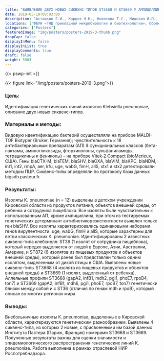 ```yaml
---
title: "ВЫЯВЛЕНИЕ ДВУХ НОВЫХ СИКВЕНС-ТИПОВ ST3668 И ST3669 У АМПИЦИЛЛИНОРЕЗИСТЕНТНЫХ KLEBSIELLA PNEUMONIAE"
date: 2019-05-19T00:03:00
description: "Асташкин Е.И., Карцев Н.Н., Новикова Т.С., Мицевич И.П., Федюкина Г.Н., Фурсова Н.К."
locations: ["ФБУН «ГНЦ прикладной микробиологии и биотехнологии», Оболенск, Россия"]
categories: ["Posters"]
featuredImage: "img/posters/posters-2019-3-thumb.png"
dropCap: false
displayInMenu: false
displayInList: true
displayComments: true
draft: false
weight: 3003
---
```



{{< pswp-init >}}

{{< figure link="/img/posters/posters-2019-3.png">}}


### Цель:

Идентификация генетических линий изолятов Klebsiella pneumoniae, описание двух новых сиквенс-типов.

### Материалы и методы: 

Видовую идентификацию бактерий осуществляли на приборе MALDI-TOF Biotyper (Bruker, Германия); чувствительность к 18 антибактериальным препаратам (АП) 6 функциональных классов (бета-лактамы, аминогликозиды, фторхинолоны, сульфаниламиды, тетрациклины и фениколы) – на приборе Vitek-2 Compact (bioMerieux, США). Гены blaCTX-M, blaTEM, blaSHV, blaOXA, blaVIM, blaKPC, blaNDM, int1, int2, rmpA, aer, kfu, uge, wabG, fimH, allS, stx1 и stx2 детектировали методом ПЦР. Сиквенс-типы определяли по протоколу базы данных bigsdb.pasteur.fr.

### Результаты: 

Изоляты K. pneumoniae (n = 12) выделены в детском учреждении Кировской области из продуктов питания, объектов внешней среды, от ребенка и сотрудника пищеблока. Все изоляты были чувствительны к использованным АП, кроме ампициллина, при этом из тестируемых генетических детерминант антибиотикорезистентности выявлен только ген blaSHV. Все изоляты характеризовались одинаковыми наборами генов вирулентности: uge, wabG, fimH и allS, которые характерны для ветви классических K. pneumoniae. Идентифицированы 2 известных сиквенс-типа клебсиелл: ST36 (1 изолят от сотрудника пищеблока), который нередко выделяется от людей в Европе, Азии, Австралии, Америке, и ST872 (6 изолятов из пищевых продуктов и объектов внешней среды), который ранее был представлен только одним изолятом, выделенным от дикой птицы в США. Выявлены новые сиквенс-типы ST3668 (4 изолята из пищевых продуктов и объектов внешней среды) и ST3669 (1 изолят, выделенный от ребенка). Аллельные профили ST3668 (gapA2, infB1, mdh2, pgi1, phoE7, rpoB4, ton7) и ST3669 (gapA2, infB1, mdh6, pgi1, phoE7, rpoB7, ton7) генетически близки между собой и c ST36 (отличия по генам mdh и rpoB), который описан во многих регионах мира.

### Выводы: 

Внебольничные изоляты K. pneumoniae, выделенные в Кировской области, характеризуются генетическим разнообразием. Выявлены 4 сиквенс-типа, из которых 2 новые, с присвоенными им базой данных Института Пастера (Париж, Франция) номерами ST3668 и ST3669. Полученные результаты важны для оценки значимости и эпидемиологического распространения генетических линий K. pneumoniae. Работа выполнена в рамках отраслевой НИР Роспотребнадзора.